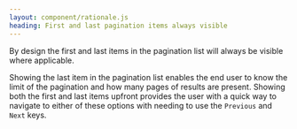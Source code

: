 ```yaml
---
layout: component/rationale.js
heading: First and last pagination items always visible
---
```


By design the first and last items in the pagination list will always be visible where applicable.

Showing the last item in the pagination list enables the end user to know the limit of the pagination and how many pages of results are present. Showing both the first and last items upfront provides the user with a quick way to navigate to either of these options with needing to use the `Previous` and `Next` keys.
